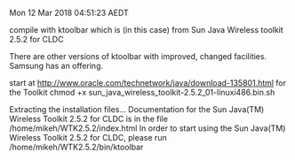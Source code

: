 Mon 12 Mar 2018 04:51:23 AEDT 

compile with ktoolbar which is (in this case) from Sun Java Wireless toolkit 2.5.2 for CLDC

There are other versions of ktoolbar with improved, changed facilities. Samsung has an offering.

start at http://www.oracle.com/technetwork/java/download-135801.html  for the Toolkit
chmod +x sun_java_wireless_toolkit-2.5.2_01-linuxi486.bin.sh

Extracting the installation files...
Documentation for the Sun Java(TM) Wireless Toolkit 
2.5.2 for CLDC is in the file
  /home/mikeh/WTK2.5.2/index.html
In order to start using the Sun Java(TM) Wireless Toolkit 2.5.2 for CLDC, please run
  /home/mikeh/WTK2.5.2/bin/ktoolbar




